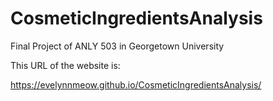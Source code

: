 # CosmeticIngredientsAnalysis

Final Project of ANLY 503 in Georgetown University

This URL of the website is:

https://evelynnmeow.github.io/CosmeticIngredientsAnalysis/
